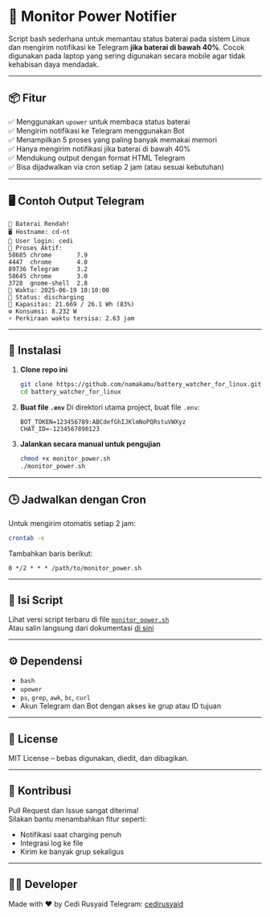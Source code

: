 # 🔋 Monitor Power Notifier

Script bash sederhana untuk memantau status baterai pada sistem Linux dan mengirim notifikasi ke Telegram **jika baterai di bawah 40%**. Cocok digunakan pada laptop yang sering digunakan secara mobile agar tidak kehabisan daya mendadak.

---

## 📦 Fitur

✅ Menggunakan `upower` untuk membaca status baterai  
✅ Mengirim notifikasi ke Telegram menggunakan Bot  
✅ Menampilkan 5 proses yang paling banyak memakai memori  
✅ Hanya mengirim notifikasi jika baterai di bawah 40%  
✅ Mendukung output dengan format HTML Telegram  
✅ Bisa dijadwalkan via cron setiap 2 jam (atau sesuai kebutuhan)

---

## 🖥️ Contoh Output Telegram

```
📡 Baterai Rendah!
🖥️ Hostname: cd-nt
👤 User login: cedi
📂 Proses Aktif:
58685 chrome       7.9
4447  chrome       4.0
89736 Telegram     3.2
58645 chrome       3.0
3728  gnome-shell  2.8
📅 Waktu: 2025-06-19 10:10:00
🔋 Status: discharging
🔋 Kapasitas: 21.669 / 26.1 Wh (83%)
⚙️ Konsumsi: 8.232 W
⚡️ Perkiraan waktu tersisa: 2.63 jam
```

---

## 📄 Instalasi

1. **Clone repo ini**
   ```bash
   git clone https://github.com/namakamu/battery_watcher_for_linux.git
   cd battery_watcher_for_linux
   ```

2. **Buat file `.env`**
   Di direktori utama project, buat file `.env`:
   ```env
   BOT_TOKEN=123456789:ABCdefGhIJKlmNoPQRstuVWXyz
   CHAT_ID=-1234567890123
   ```

3. **Jalankan secara manual untuk pengujian**
   ```bash
   chmod +x monitor_power.sh
   ./monitor_power.sh
   ```

---

## 🕒 Jadwalkan dengan Cron

Untuk mengirim otomatis setiap 2 jam:

```bash
crontab -e
```

Tambahkan baris berikut:

```
0 */2 * * * /path/to/monitor_power.sh
```

---

## 📜 Isi Script

Lihat versi script terbaru di file [`monitor_power.sh`](./monitor_power.sh)  
Atau salin langsung dari dokumentasi [di sini](#-shell-script-monitor_powersh)

---

## ⚙️ Dependensi

- `bash`
- `upower`
- `ps`, `grep`, `awk`, `bc`, `curl`
- Akun Telegram dan Bot dengan akses ke grup atau ID tujuan

---

## 📜 License

MIT License – bebas digunakan, diedit, dan dibagikan.

---

## 💬 Kontribusi

Pull Request dan Issue sangat diterima!  
Silakan bantu menambahkan fitur seperti:
- Notifikasi saat charging penuh
- Integrasi log ke file
- Kirim ke banyak grup sekaligus

---

## 👨‍💻 Developer

Made with ❤️ by Cedi Rusyaid
Telegram: [cedirusyaid](https://t.me/cedirusyaid)
